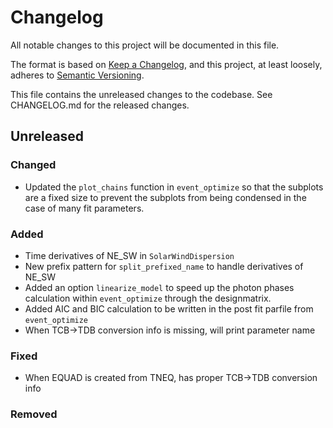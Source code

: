 # Changelog
All notable changes to this project will be documented in this file.

The format is based on [Keep a Changelog](https://keepachangelog.com/en/1.0.0/),
and this project, at least loosely, adheres to [Semantic Versioning](https://semver.org/spec/v2.0.0.html).

This file contains the unreleased changes to the codebase. See CHANGELOG.md for
the released changes.

## Unreleased
### Changed
- Updated the `plot_chains` function in `event_optimize` so that the subplots are a fixed size to prevent the subplots from being condensed in the case of many fit parameters.
### Added
- Time derivatives of NE_SW in `SolarWindDispersion`
- New prefix pattern for `split_prefixed_name` to handle derivatives of NE_SW
- Added an option `linearize_model` to speed up the photon phases calculation within `event_optimize` through the designmatrix.
- Added AIC and BIC calculation to be written in the post fit parfile from `event_optimize`
- When TCB->TDB conversion info is missing, will print parameter name
### Fixed
- When EQUAD is created from TNEQ, has proper TCB->TDB conversion info
### Removed
